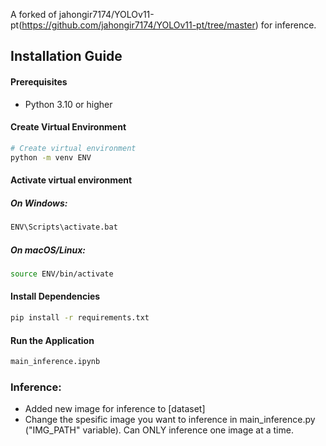 A forked of jahongir7174/YOLOv11-pt(https://github.com/jahongir7174/YOLOv11-pt/tree/master) for inference.

## Installation Guide

#### Prerequisites
- Python 3.10 or higher

#### Create Virtual Environment
```bash
# Create virtual environment
python -m venv ENV
```

#### Activate virtual environment
##### On Windows:
```bash
ENV\Scripts\activate.bat
```
##### On macOS/Linux:
```bash
source ENV/bin/activate
```

#### Install Dependencies
```bash
pip install -r requirements.txt
```

#### Run the Application
```bash
main_inference.ipynb
```

### Inference:
* Added new image for inference to [dataset]
* Change the spesific image you want to inference in main_inference.py ("IMG_PATH" variable). Can ONLY inference one image at a time.

